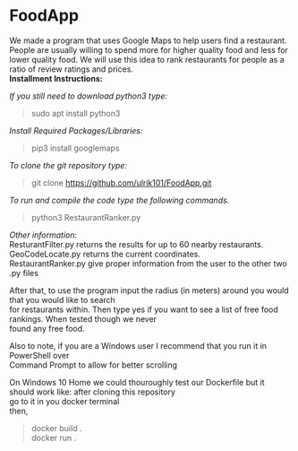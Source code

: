 # FoodApp

We made a program that uses Google Maps to help users find a restaurant. People are usually willing to spend more for higher quality food and less for lower quality food. We will use this idea to rank restaurants for people as a ratio of review ratings and prices.  
__Installment Instructions:__

_If you still need to download python3 type:_
> sudo apt install python3

_Install Required Packages/Libraries:_
> pip3 install googlemaps

_To clone the git repository type:_
> git clone https://github.com/ulrik101/FoodApp.git

_To run and compile the code type the following commands._  
> python3 RestaurantRanker.py 

_Other information:_  
ResturantFilter.py returns the results for up to 60 nearby restaurants.  
GeoCodeLocate.py returns the current coordinates.  
RestaurantRanker.py give proper information from the user to the other two .py files  

After that, to use the program input the radius (in meters) around you would that you would like to search  
for restaurants within. Then type yes if you want to see a list of free food rankings. When tested though we never  
found any free food.  

Also to note, if you are a Windows user I recommend that you run it in PowerShell over  
Command Prompt to allow for better scrolling

On Windows 10 Home we could thouroughly test our Dockerfile but it should work like: 
after cloning this repository  
go to it in you docker terminal  
then,  
> docker build .  
> docker run .
